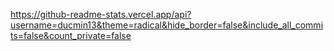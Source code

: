 https://github-readme-stats.vercel.app/api?username=ducmin13&theme=radical&hide_border=false&include_all_commits=false&count_private=false
